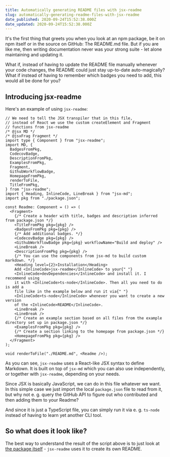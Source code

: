```yaml
---
title: Automatically generating README files with jsx-readme
slug: automatically-generating-readme-files-with-jsx-readme
date_published: 2020-09-24T15:52:38.000Z
date_updated: 2020-09-24T15:52:38.000Z
---
```


It's the first thing that greets you when you look at an npm package, be it on npm itself or in the source on GitHub: The README.md file. But if you are like me, then writing documentation never was your strong suite - let alone maintaining and updating it.

What if, instead of having to update the README file manually whenever your code changes, the README could just stay up-to-date auto-magically? What if instead of having to remember which badges you need to add, this would all be done for you?

## Introducing jsx-readme

Here's an example of using `jsx-readme`:

    // We need to tell the JSX transpiler that in this file,
    // instead of React we use the custom createElement and Fragment
    // functions from jsx-readme
    /* @jsx MD */
    /* @jsxFrag Fragment */
    import type { Component } from "jsx-readme";
    import MD, {
      BadgesFromPkg,
      CodecovBadge,
      DescriptionFromPkg,
      ExamplesFromPkg,
      Fragment,
      GithubWorkflowBadge,
      HomepageFromPkg,
      renderToFile,
      TitleFromPkg,
    } from "jsx-readme";
    import { Heading, InlineCode, LineBreak } from "jsx-md";
    import pkg from "./package.json";
    
    const Readme: Component = () => (
      <Fragment>
        {/* Create a header with title, badges and description inferred from package.json */}
        <TitleFromPkg pkg={pkg} />
        <BadgesFromPkg pkg={pkg} />
        {/* Add additional badges. */}
        <CodecovBadge pkg={pkg} />
        <GithubWorkflowBadge pkg={pkg} workflowName="Build and deploy" />
        <LineBreak />
        <DescriptionFromPkg pkg={pkg} />
        {/* You can use the components from jsx-md to build custom markdown. */}
        <Heading level={2}>Installation</Heading>
        Add <InlineCode>jsx-readme</InlineCode> to your{" "}
        <InlineCode>devDependencies</InlineCode> and install it. I recommend using
        it with <InlineCode>ts-node</InlineCode>. Then all you need to do is add a
        file like in the example below and run it via{" "}
        <InlineCode>ts-node</InlineCode> whenever you want to create a new version
        of the <InlineCode>README</InlineCode>.
        <LineBreak />
        <LineBreak />
        {/* Create an example section based on all files from the example directory set up in package.json */}
        <ExamplesFromPkg pkg={pkg} />
        {/* Create a section linking to the homepage from package.json */}
        <HomepageFromPkg pkg={pkg} />
      </Fragment>
    );
    
    void renderToFile("./README.md", <Readme />);
    

As you can see, `jsx-readme` uses a React-like JSX syntax to define Markdown. It is built on top of `jsx-md` which you can also use independently, or together with `jsx-readme`, depending on your needs.

Since JSX is basically JavaScript, we can do in this file whatever we want. In this simple case we just import the local `package.json` file to read from it, but why not e. g. query the GitHub API to figure out who contributed and then adding them to your Readme?

And since it is just a TypeScript file, you can simply run it via e. g. `ts-node` instead of having to learn yet another CLI tool.

## So what does it look like?

The best way to understand the result of the script above is to just look at [the package itself](https://github.com/dbartholomae/jsx-readme/) - `jsx-readme` uses it to create its own README.
